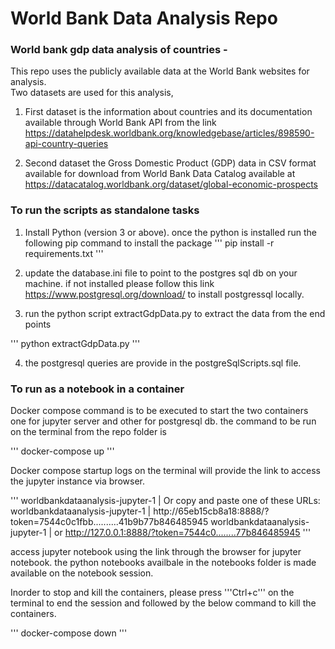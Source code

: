 # World Bank Data Analysis Repo
### World bank gdp data analysis of countries - 
This repo uses the publicly available data at the World Bank websites for analysis.  
Two datasets are used for this analysis,

1. First dataset is the information about countries and its documentation available through 
World Bank API from the link
 https://datahelpdesk.worldbank.org/knowledgebase/articles/898590-api-country-queries

2. Second dataset the Gross Domestic Product (GDP) data in CSV format available for download 
from World Bank Data Catalog available at 
https://datacatalog.worldbank.org/dataset/global-economic-prospects

### To run the scripts as standalone tasks

1. Install Python (version 3 or above). once the python is installed run the following pip command to 
install the package 
'''
pip install -r requirements.txt
'''

2. update the database.ini file to point to the postgres sql db on your machine. if not installed please 
follow this link https://www.postgresql.org/download/ to install postgressql locally.  

3. run the python script extractGdpData.py to extract the data from the end points 

'''
python extractGdpData.py
'''

4. the postgresql queries are provide in the postgreSqlScripts.sql file. 

### To run as a notebook in a container 

Docker compose command is to be executed to start the two containers one for jupyter server and other for postgresql db. 
the command to be run on the terminal from the repo folder is 

'''
docker-compose up
'''

Docker compose startup logs on the terminal will provide the link to access the jupyter instance via browser. 

'''
worldbankdataanalysis-jupyter-1   |     Or copy and paste one of these URLs:
worldbankdataanalysis-jupyter-1   |         http://65eb15cb8a18:8888/?token=7544c0c1fbb..........41b9b77b846485945
worldbankdataanalysis-jupyter-1   |      or http://127.0.0.1:8888/?token=7544c0........77b846485945 
'''

access jupyter notebook using the link through the browser for jupyter notebook. 
the python notebooks availbale in the notebooks folder is made available on the notebook session. 

Inorder to stop and kill the containers, please press '''Ctrl+c''' on the terminal to end the session 
and followed by the below command to kill the containers. 

'''
docker-compose down
''' 